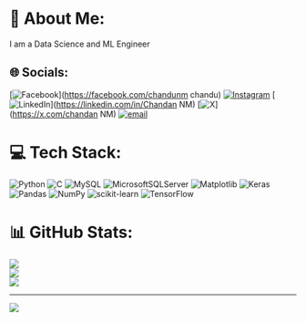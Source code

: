 # 💫 About Me:
I am a Data Science and ML Engineer


## 🌐 Socials:
[![Facebook](https://img.shields.io/badge/Facebook-%231877F2.svg?logo=Facebook&logoColor=white)](https://facebook.com/chandunm chandu) [![Instagram](https://img.shields.io/badge/Instagram-%23E4405F.svg?logo=Instagram&logoColor=white)](https://instagram.com/___chandan_nm) [![LinkedIn](https://img.shields.io/badge/LinkedIn-%230077B5.svg?logo=linkedin&logoColor=white)](https://linkedin.com/in/Chandan NM) [![X](https://img.shields.io/badge/X-black.svg?logo=X&logoColor=white)](https://x.com/chandan NM) [![email](https://img.shields.io/badge/Email-D14836?logo=gmail&logoColor=white)](mailto:chandunm97@gmail.com) 

# 💻 Tech Stack:
![Python](https://img.shields.io/badge/python-3670A0?style=for-the-badge&logo=python&logoColor=ffdd54) ![C](https://img.shields.io/badge/c-%2300599C.svg?style=for-the-badge&logo=c&logoColor=white) ![MySQL](https://img.shields.io/badge/mysql-4479A1.svg?style=for-the-badge&logo=mysql&logoColor=white) ![MicrosoftSQLServer](https://img.shields.io/badge/Microsoft%20SQL%20Server-CC2927?style=for-the-badge&logo=microsoft%20sql%20server&logoColor=white) ![Matplotlib](https://img.shields.io/badge/Matplotlib-%23ffffff.svg?style=for-the-badge&logo=Matplotlib&logoColor=black) ![Keras](https://img.shields.io/badge/Keras-%23D00000.svg?style=for-the-badge&logo=Keras&logoColor=white) ![Pandas](https://img.shields.io/badge/pandas-%23150458.svg?style=for-the-badge&logo=pandas&logoColor=white) ![NumPy](https://img.shields.io/badge/numpy-%23013243.svg?style=for-the-badge&logo=numpy&logoColor=white) ![scikit-learn](https://img.shields.io/badge/scikit--learn-%23F7931E.svg?style=for-the-badge&logo=scikit-learn&logoColor=white) ![TensorFlow](https://img.shields.io/badge/TensorFlow-%23FF6F00.svg?style=for-the-badge&logo=TensorFlow&logoColor=white)
# 📊 GitHub Stats:
![](https://github-readme-stats.vercel.app/api?username=Chandannm97&theme=vue-dark&hide_border=false&include_all_commits=true&count_private=true)<br/>
![](https://nirzak-streak-stats.vercel.app/?user=Chandannm97&theme=vue-dark&hide_border=false)<br/>
![](https://github-readme-stats.vercel.app/api/top-langs/?username=Chandannm97&theme=vue-dark&hide_border=false&include_all_commits=true&count_private=true&layout=compact)

---
[![](https://visitcount.itsvg.in/api?id=Chandannm97&icon=10&color=4)](https://visitcount.itsvg.in)

<!-- Proudly created with GPRM ( https://gprm.itsvg.in ) -->
